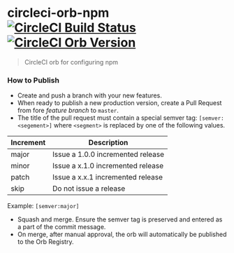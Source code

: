 # circleci-orb-npm [![CircleCI Build Status](https://circleci.com/gh/takescoop/circleci-orb-npm.svg?style=shield "CircleCI Build Status")](https://circleci.com/gh/takescoop/circleci-orb-npm) [![CircleCI Orb Version](https://img.shields.io/badge/endpoint.svg?url=https://badges.circleci.io/orb/takescoop/npm)](https://circleci.com/orbs/registry/orb/takescoop/npm)

> CircleCI orb for configuring npm

### How to Publish
* Create and push a branch with your new features.
* When ready to publish a new production version, create a Pull Request from fore _feature branch_ to `master`.
* The title of the pull request must contain a special semver tag: `[semver:<segement>]` where `<segment>` is replaced by one of the following values.

| Increment | Description|
| ----------| -----------|
| major     | Issue a 1.0.0 incremented release|
| minor     | Issue a x.1.0 incremented release|
| patch     | Issue a x.x.1 incremented release|
| skip      | Do not issue a release|

Example: `[semver:major]`

* Squash and merge. Ensure the semver tag is preserved and entered as a part of the commit message.
* On merge, after manual approval, the orb will automatically be published to the Orb Registry.
